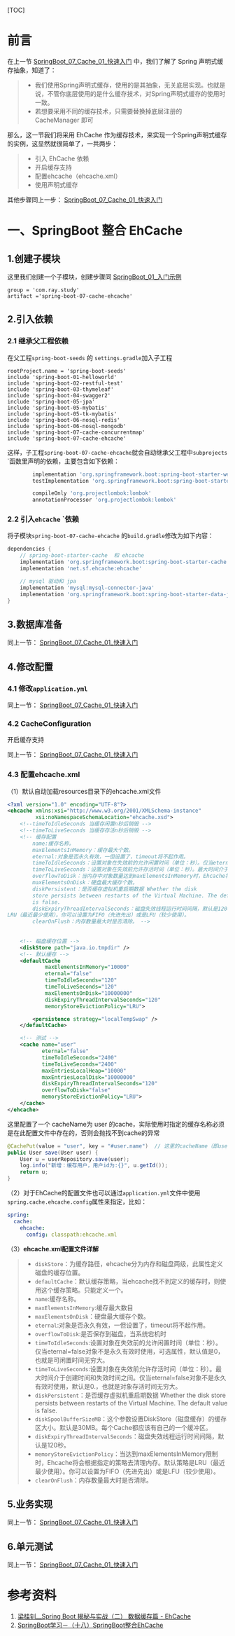 [TOC]



# 前言

在上一节  [SpringBoot_07_Cache_01_快速入门](./SpringBoot_07_Cache_01_快速入门.md)  中，我们了解了 Spring 声明式缓存抽象，知道了：

> - 我们使用Spring声明式缓存，使用的是其抽象，无关底层实现。也就是说，不管你底层使用的是什么缓存技术，对Spring声明式缓存的使用时一致。
> - 若想要采用不同的缓存技术，只需要替换掉底层注册的 CacheManager 即可



那么，这一节我们将采用 EhCache 作为缓存技术，来实现一个Spring声明式缓存的实例，这显然就很简单了，一共两步：

> - 引入 EhCache 依赖
> - 开启缓存支持
> - 配置ehcache（ehcache.xml）
> - 使用声明式缓存

其他步骤同上一步： [SpringBoot_07_Cache_01_快速入门](./SpringBoot_07_Cache_01_快速入门.md) 



# 一、SpringBoot 整合 EhCache

## 1.创建子模块

这里我们创建一个子模块，创建步骤同 [SpringBoot_01_入门示例](./SpringBoot_01_入门示例.md)

```properties
group = 'com.ray.study'
artifact ='spring-boot-07-cache-ehcache'
```



## 2.引入依赖

### 2.1 继承父工程依赖

在父工程`spring-boot-seeds` 的 `settings.gradle`加入子工程

```properties
rootProject.name = 'spring-boot-seeds'
include 'spring-boot-01-helloworld'
include 'spring-boot-02-restful-test'
include 'spring-boot-03-thymeleaf'
include 'spring-boot-04-swagger2'
include 'spring-boot-05-jpa'
include 'spring-boot-05-mybatis'
include 'spring-boot-05-tk-mybatis'
include 'spring-boot-06-nosql-redis'
include 'spring-boot-06-nosql-mongodb'
include 'spring-boot-07-cache-concurrentmap'
include 'spring-boot-07-cache-ehcache'
```



这样，子工程`spring-boot-07-cache-ehcache`就会自动继承父工程中`subprojects` `函数里声明的依赖，主要包含如下依赖：

```groovy
		implementation 'org.springframework.boot:spring-boot-starter-web'
        testImplementation 'org.springframework.boot:spring-boot-starter-test'

        compileOnly 'org.projectlombok:lombok'
        annotationProcessor 'org.projectlombok:lombok'
```



### 2.2 引入`ehcache` `依赖

将子模块`spring-boot-07-cache-ehcache` 的`build.gradle`修改为如下内容：

```groovy
dependencies {
    // spring-boot-starter-cache  和 ehcache
    implementation 'org.springframework.boot:spring-boot-starter-cache'
    implementation 'net.sf.ehcache:ehcache'

    // mysql 驱动和 jpa
    implementation 'mysql:mysql-connector-java'
    implementation 'org.springframework.boot:spring-boot-starter-data-jpa'
}

```



## 3.数据库准备

同上一节： [SpringBoot_07_Cache_01_快速入门](./SpringBoot_07_Cache_01_快速入门.md) 



## 4.修改配置

### 4.1 修改`application.yml`

同上一节： [SpringBoot_07_Cache_01_快速入门](./SpringBoot_07_Cache_01_快速入门.md) 

### 4.2 CacheConfiguration

开启缓存支持

同上一节： [SpringBoot_07_Cache_01_快速入门](./SpringBoot_07_Cache_01_快速入门.md) 

### 4.3 配置ehcache.xml

（1）默认自动加载resources目录下的ehcache.xml文件

```xml
<?xml version="1.0" encoding="UTF-8"?>
<ehcache xmlns:xsi="http://www.w3.org/2001/XMLSchema-instance"
         xsi:noNamespaceSchemaLocation="ehcache.xsd">
    <!--timeToIdleSeconds 当缓存闲置n秒后销毁 -->
    <!--timeToLiveSeconds 当缓存存活n秒后销毁 -->
    <!-- 缓存配置
        name:缓存名称。
        maxElementsInMemory：缓存最大个数。
        eternal:对象是否永久有效，一但设置了，timeout将不起作用。
        timeToIdleSeconds：设置对象在失效前的允许闲置时间（单位：秒）。仅当eternal=false对象不是永久有效时使用，可选属性，默认值是0，也就是可闲置时间无穷大。
        timeToLiveSeconds：设置对象在失效前允许存活时间（单位：秒）。最大时间介于创建时间和失效时间之间。仅当eternal=false对象不是永久有效时使用，默认是0.，也就是对象存活时间无穷大。
        overflowToDisk：当内存中对象数量达到maxElementsInMemory时，Ehcache将会对象写到磁盘中。 diskSpoolBufferSizeMB：这个参数设置DiskStore（磁盘缓存）的缓存区大小。默认是30MB。每个Cache都应该有自己的一个缓冲区。
        maxElementsOnDisk：硬盘最大缓存个数。
        diskPersistent：是否缓存虚拟机重启期数据 Whether the disk
        store persists between restarts of the Virtual Machine. The default value
        is false.
        diskExpiryThreadIntervalSeconds：磁盘失效线程运行时间间隔，默认是120秒。  memoryStoreEvictionPolicy：当达到maxElementsInMemory限制时，Ehcache将会根据指定的策略去清理内存。默认策略是
LRU（最近最少使用）。你可以设置为FIFO（先进先出）或是LFU（较少使用）。
        clearOnFlush：内存数量最大时是否清除。 -->
    
    
    <!-- 磁盘缓存位置 -->
    <diskStore path="java.io.tmpdir" />
    <!-- 默认缓存 -->
    <defaultCache
            maxElementsInMemory="10000"
            eternal="false"
            timeToIdleSeconds="120"
            timeToLiveSeconds="120"
            maxElementsOnDisk="10000000"
            diskExpiryThreadIntervalSeconds="120"
            memoryStoreEvictionPolicy="LRU">

        <persistence strategy="localTempSwap" />
    </defaultCache>

    <!-- 测试 -->
    <cache name="user"     
           eternal="false"
           timeToIdleSeconds="2400"
           timeToLiveSeconds="2400"
           maxEntriesLocalHeap="10000"
           maxEntriesLocalDisk="10000000"
           diskExpiryThreadIntervalSeconds="120"
           overflowToDisk="false"
           memoryStoreEvictionPolicy="LRU">
    </cache>
</ehcache>
```



 这里配置了一个 cacheName为 user 的cache，实际使用时指定的缓存名称必须是在此配置文件中存在的，否则会抛找不到cache的异常

```java
@CachePut(value = "user", key = "#user.name")  // 这里的cacheName（即user）必须在ehcache.xml中存在
public User save(User user) {
    User u = userRepository.save(user);
    log.info("新增：缓存用户，用户id为:{}", u.getId());
    return u;
}
```





（2）对于EhCache的配置文件也可以通过`application.yml`文件中使用`spring.cache.ehcache.config`属性来指定，比如：

```yml
spring:
  cache:
    ehcache:
      config: classpath:ehcache.xml
```



（3）**ehcache.xml配置文件详解**

> - `diskStore`：为缓存路径，ehcache分为内存和磁盘两级，此属性定义磁盘的缓存位置。
> - `defaultCache`：默认缓存策略，当ehcache找不到定义的缓存时，则使用这个缓存策略。只能定义一个。
> - `name`:缓存名称。
> - `maxElementsInMemory`:缓存最大数目
> - `maxElementsOnDisk`：硬盘最大缓存个数。
> - `eternal`:对象是否永久有效，一但设置了，timeout将不起作用。
> - `overflowToDisk`:是否保存到磁盘，当系统宕机时
> - `timeToIdleSeconds`:设置对象在失效前的允许闲置时间（单位：秒）。仅当eternal=false对象不是永久有效时使用，可选属性，默认值是0，也就是可闲置时间无穷大。
> - `timeToLiveSeconds`:设置对象在失效前允许存活时间（单位：秒）。最大时间介于创建时间和失效时间之间。仅当eternal=false对象不是永久有效时使用，默认是0.，也就是对象存活时间无穷大。
> - `diskPersistent`：是否缓存虚拟机重启期数据 Whether the disk store persists between restarts of the Virtual Machine. The default value is false.
> - `diskSpoolBufferSizeMB`：这个参数设置DiskStore（磁盘缓存）的缓存区大小。默认是30MB。每个Cache都应该有自己的一个缓冲区。
> - `diskExpiryThreadIntervalSeconds`：磁盘失效线程运行时间间隔，默认是120秒。
> - `memoryStoreEvictionPolicy`：当达到maxElementsInMemory限制时，Ehcache将会根据指定的策略去清理内存。默认策略是LRU（最近最少使用）。你可以设置为FIFO（先进先出）或是LFU（较少使用）。
> - `clearOnFlush`：内存数量最大时是否清除。
>
> 

## 5.业务实现

同上一节： [SpringBoot_07_Cache_01_快速入门](./SpringBoot_07_Cache_01_快速入门.md) 

## 6.单元测试

同上一节： [SpringBoot_07_Cache_01_快速入门](./SpringBoot_07_Cache_01_快速入门.md) 





# 参考资料

1. [梁桂钊__Spring Boot 揭秘与实战（二） 数据缓存篇 - EhCache](http://blog.720ui.com/2017/springboot_02_data_cache_ehcache/)
2. [SpringBoot学习－（十八）SpringBoot整合EhCache](https://blog.csdn.net/qq_28988969/article/details/78210873)

